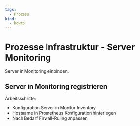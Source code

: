 ```yaml
---
tags:
  - Prozess
kind:
  - howto
---
```

# Prozesse Infrastruktur - Server Monitoring
Server in Monitoring einbinden.

## Server in Monitoring registrieren
Arbeitsschritte:
* Konfiguration Server in Monitor Inventory
* Hostname in Prometheus Konfiguration hinterlegen
* Nach Bedarf Firwall-Ruling anpassen